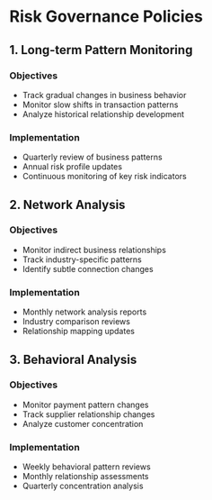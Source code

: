 # Risk Governance Policies

## 1. Long-term Pattern Monitoring

### Objectives
- Track gradual changes in business behavior
- Monitor slow shifts in transaction patterns
- Analyze historical relationship development

### Implementation
- Quarterly review of business patterns
- Annual risk profile updates
- Continuous monitoring of key risk indicators

## 2. Network Analysis

### Objectives
- Monitor indirect business relationships
- Track industry-specific patterns
- Identify subtle connection changes

### Implementation
- Monthly network analysis reports
- Industry comparison reviews
- Relationship mapping updates

## 3. Behavioral Analysis

### Objectives
- Monitor payment pattern changes
- Track supplier relationship changes
- Analyze customer concentration

### Implementation
- Weekly behavioral pattern reviews
- Monthly relationship assessments
- Quarterly concentration analysis